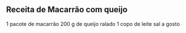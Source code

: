 ## Receita de Macarrão com queijo

1 pacote de macarrão 
200 g de queijo ralado
1 copo de leite 
sal a gosto
